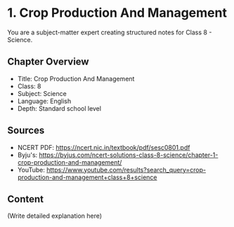 # 1. Crop Production And Management

You are a subject-matter expert creating structured notes for Class 8 - Science.

## Chapter Overview
- Title: Crop Production And Management
- Class: 8
- Subject: Science
- Language: English
- Depth: Standard school level

## Sources
- NCERT PDF: https://ncert.nic.in/textbook/pdf/sesc0801.pdf
- Byju's: https://byjus.com/ncert-solutions-class-8-science/chapter-1-crop-production-and-management/
- YouTube: https://www.youtube.com/results?search_query=crop-production-and-management+class+8+science

## Content
(Write detailed explanation here)
